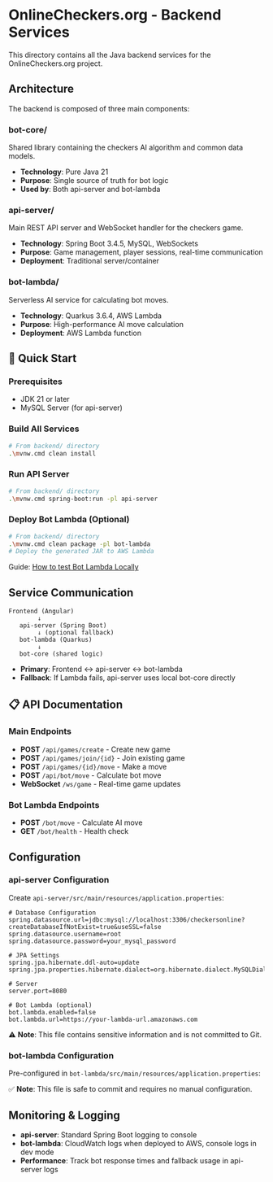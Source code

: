 # OnlineCheckers.org - Backend Services

This directory contains all the Java backend services for the OnlineCheckers.org project.

## Architecture

The backend is composed of three main components:

### bot-core/
Shared library containing the checkers AI algorithm and common data models.
- **Technology**: Pure Java 21
- **Purpose**: Single source of truth for bot logic
- **Used by**: Both api-server and bot-lambda

### api-server/
Main REST API server and WebSocket handler for the checkers game.
- **Technology**: Spring Boot 3.4.5, MySQL, WebSockets
- **Purpose**: Game management, player sessions, real-time communication
- **Deployment**: Traditional server/container

### bot-lambda/
Serverless AI service for calculating bot moves.
- **Technology**: Quarkus 3.6.4, AWS Lambda
- **Purpose**: High-performance AI move calculation
- **Deployment**: AWS Lambda function

## 🚀 Quick Start

### Prerequisites
- JDK 21 or later
- MySQL Server (for api-server)

### Build All Services
```bash
# From backend/ directory
.\mvnw.cmd clean install
```

### Run API Server
```bash
# From backend/ directory  
.\mvnw.cmd spring-boot:run -pl api-server
```

### Deploy Bot Lambda (Optional)
```bash
# From backend/ directory
.\mvnw.cmd clean package -pl bot-lambda
# Deploy the generated JAR to AWS Lambda
```

Guide: [How to test Bot Lambda Locally](./bot-lambda/README.md)

## Service Communication

```
Frontend (Angular)
        ↓
   api-server (Spring Boot)
        ↓ (optional fallback)
   bot-lambda (Quarkus)
        ↓
   bot-core (shared logic)
```

- **Primary**: Frontend ↔ api-server ↔ bot-lambda
- **Fallback**: If Lambda fails, api-server uses local bot-core directly

## 📋 API Documentation

### Main Endpoints
- **POST** `/api/games/create` - Create new game
- **POST** `/api/games/join/{id}` - Join existing game  
- **POST** `/api/games/{id}/move` - Make a move
- **POST** `/api/bot/move` - Calculate bot move
- **WebSocket** `/ws/game` - Real-time game updates

### Bot Lambda Endpoints
- **POST** `/bot/move` - Calculate AI move
- **GET** `/bot/health` - Health check

## Configuration

### api-server Configuration
Create `api-server/src/main/resources/application.properties`:

```properties
# Database Configuration
spring.datasource.url=jdbc:mysql://localhost:3306/checkersonline?createDatabaseIfNotExist=true&useSSL=false
spring.datasource.username=root
spring.datasource.password=your_mysql_password

# JPA Settings
spring.jpa.hibernate.ddl-auto=update
spring.jpa.properties.hibernate.dialect=org.hibernate.dialect.MySQLDialect

# Server
server.port=8080

# Bot Lambda (optional)
bot.lambda.enabled=false
bot.lambda.url=https://your-lambda-url.amazonaws.com
```

⚠️ **Note**: This file contains sensitive information and is not committed to Git.

### bot-lambda Configuration
Pre-configured in `bot-lambda/src/main/resources/application.properties`:

✅ **Note**: This file is safe to commit and requires no manual configuration.

## Monitoring & Logging

- **api-server**: Standard Spring Boot logging to console
- **bot-lambda**: CloudWatch logs when deployed to AWS, console logs in dev mode
- **Performance**: Track bot response times and fallback usage in api-server logs